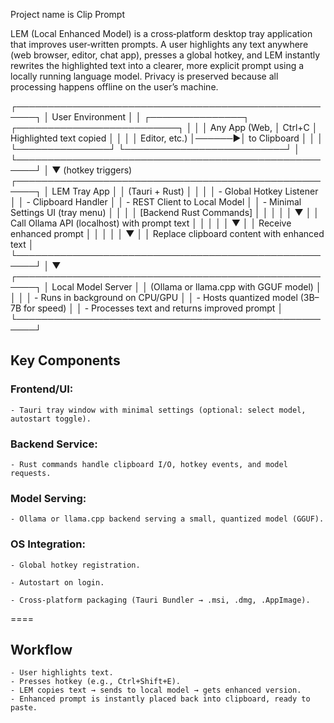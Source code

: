  Project name is Clip Prompt
 
 LEM (Local Enhanced Model) is a cross‑platform desktop tray application that improves user‑written prompts.
A user highlights any text anywhere (web browser, editor, chat app), presses a global hotkey, and LEM instantly rewrites the highlighted text into a clearer, more explicit prompt using a locally running language model.
Privacy is preserved because all processing happens offline on the user’s machine.
 
 ┌─────────────────────────────────────────────────────┐
 │                  User Environment                    │
 │ ┌───────────────┐      ┌──────────────────────────┐ │
 │ │ Any App (Web, │ Ctrl+C │ Highlighted text copied │ │
 │ │ Editor, etc.) │──────▶│ to Clipboard            │ │
 │ └───────────────┘      └──────────────────────────┘ │
 └─────────────────────────────────────────────────────┘
                        │
                        ▼ (hotkey triggers)
 ┌─────────────────────────────────────────────────────┐
 │                   LEM Tray App                      │
 │  (Tauri + Rust)                                     │
 │                                                     │
 │  - Global Hotkey Listener                           │
 │  - Clipboard Handler                                │
 │  - REST Client to Local Model                       │
 │  - Minimal Settings UI (tray menu)                  │
 │                                                     │
 │  [Backend Rust Commands]                            │
 │     │                                               │
 │     ▼                                               │
 │  Call Ollama API (localhost) with prompt text       │
 │     │                                               │
 │     ▼                                               │
 │  Receive enhanced prompt                            │
 │     │                                               │
 │     ▼                                               │
 │  Replace clipboard content with enhanced text       │
 └─────────────────────────────────────────────────────┘
                        │
                        ▼
 ┌─────────────────────────────────────────────────────┐
 │                 Local Model Server                  │
 │      (Ollama or llama.cpp with GGUF model)          │
 │                                                     │
 │  - Runs in background on CPU/GPU                    │
 │  - Hosts quantized model (3B–7B for speed)          │
 │  - Processes text and returns improved prompt       │
 └─────────────────────────────────────────────────────┘

## Key Components
  ### Frontend/UI:

    - Tauri tray window with minimal settings (optional: select model, autostart toggle).

  ### Backend Service:

    - Rust commands handle clipboard I/O, hotkey events, and model requests.

  ### Model Serving:

    - Ollama or llama.cpp backend serving a small, quantized model (GGUF).

### OS Integration:

    - Global hotkey registration.

    - Autostart on login.

    - Cross‑platform packaging (Tauri Bundler → .msi, .dmg, .AppImage).
  

====

## Workflow
    - User highlights text.
    - Presses hotkey (e.g., Ctrl+Shift+E).
    - LEM copies text → sends to local model → gets enhanced version.
    - Enhanced prompt is instantly placed back into clipboard, ready to paste.